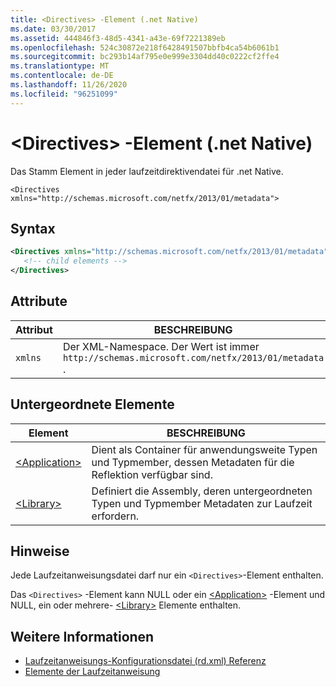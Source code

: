 ```yaml
---
title: <Directives> -Element (.net Native)
ms.date: 03/30/2017
ms.assetid: 444846f3-48d5-4341-a43e-69f7221389eb
ms.openlocfilehash: 524c30872e218f6428491507bbfb4ca54b6061b1
ms.sourcegitcommit: bc293b14af795e0e999e3304dd40c0222cf2ffe4
ms.translationtype: MT
ms.contentlocale: de-DE
ms.lasthandoff: 11/26/2020
ms.locfileid: "96251099"
---
```

# <a name="directives-element-net-native"></a>\<Directives> -Element (.net Native)

Das Stamm Element in jeder laufzeitdirektivendatei für .net Native.  
  
 `<Directives xmlns="http://schemas.microsoft.com/netfx/2013/01/metadata">`
  
## <a name="syntax"></a>Syntax  
  
```xml  
<Directives xmlns="http://schemas.microsoft.com/netfx/2013/01/metadata">  
   <!-- child elements -->
</Directives>  
```  
  
## <a name="attributes"></a>Attribute  
  
|Attribut|BESCHREIBUNG|  
|---------------|-----------------|  
|`xmlns`|Der XML-Namespace. Der Wert ist immer `http://schemas.microsoft.com/netfx/2013/01/metadata` .|  
  
## <a name="child-elements"></a>Untergeordnete Elemente  
  
|Element|BESCHREIBUNG|  
|-------------|-----------------|  
|[\<Application>](application-element-net-native.md)|Dient als Container für anwendungsweite Typen und Typmember, dessen Metadaten für die Reflektion verfügbar sind.|  
|[\<Library>](library-element-net-native.md)|Definiert die Assembly, deren untergeordneten Typen und Typmember Metadaten zur Laufzeit erfordern.|  
  
## <a name="remarks"></a>Hinweise  

 Jede Laufzeitanweisungsdatei darf nur ein `<Directives>`-Element enthalten.  
  
 Das `<Directives>` -Element kann NULL oder ein [\<Application>](application-element-net-native.md) -Element und NULL, ein oder mehrere- [\<Library>](library-element-net-native.md) Elemente enthalten.  
  
## <a name="see-also"></a>Weitere Informationen

- [Laufzeitanweisungs-Konfigurationsdatei (rd.xml) Referenz](runtime-directives-rd-xml-configuration-file-reference.md)
- [Elemente der Laufzeitanweisung](runtime-directive-elements.md)
